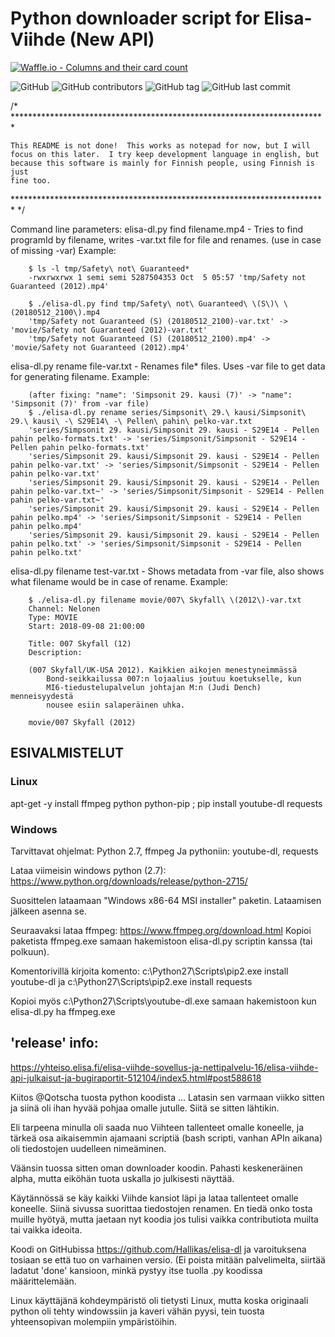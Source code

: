# Python downloader script for Elisa-Viihde (New API)

[![Waffle.io - Columns and their card count](https://badge.waffle.io/Hallikas/elisa-dl.svg?columns=all)](https://waffle.io/Hallikas/elisa-dl)

![GitHub](https://img.shields.io/github/license/Hallikas/elisa-dl.svg)
![GitHub contributors](https://img.shields.io/github/contributors/Hallikas/elisa-dl.svg)
![GitHub tag](https://img.shields.io/github/tag/Hallikas/elisa-dl.svg)
![GitHub last commit](https://img.shields.io/github/last-commit/Hallikas/elisa-dl.svg)


/* ************************************************************************
```
This README is not done!  This works as notepad for now, but I will
focus on this later.  I try keep development language in english, but
because this software is mainly for Finnish people, using Finnish is just
fine too.
```
************************************************************************ */


Command line parameters:
elisa-dl.py find filename.mp4 - Tries to find programId by filename, writes -var.txt file for file and renames. (use in case of missing -var)
Example:
```
	$ ls -l tmp/Safety\ not\ Guaranteed*
	-rwxrwxrwx 1 semi semi 5287504353 Oct  5 05:57 'tmp/Safety not Guaranteed (2012).mp4'

	$ ./elisa-dl.py find tmp/Safety\ not\ Guaranteed\ \(S\)\ \(20180512_2100\).mp4
	'tmp/Safety not Guaranteed (S) (20180512_2100)-var.txt' -> 'movie/Safety not Guaranteed (2012)-var.txt'
	'tmp/Safety not Guaranteed (S) (20180512_2100).mp4' -> 'movie/Safety not Guaranteed (2012).mp4'
```

elisa-dl.py rename file-var.txt - Renames file* files. Uses -var file to get data for generating filename.
Example:
```
	(after fixing: "name": 'Simpsonit 29. kausi (7)' -> "name": 'Simpsonit (7)' from -var file)
	$ ./elisa-dl.py rename series/Simpsonit\ 29.\ kausi/Simpsonit\ 29.\ kausi\ -\ S29E14\ -\ Pellen\ pahin\ pelko-var.txt
	'series/Simpsonit 29. kausi/Simpsonit 29. kausi - S29E14 - Pellen pahin pelko-formats.txt' -> 'series/Simpsonit/Simpsonit - S29E14 - Pellen pahin pelko-formats.txt'
	'series/Simpsonit 29. kausi/Simpsonit 29. kausi - S29E14 - Pellen pahin pelko-var.txt' -> 'series/Simpsonit/Simpsonit - S29E14 - Pellen pahin pelko-var.txt'
	'series/Simpsonit 29. kausi/Simpsonit 29. kausi - S29E14 - Pellen pahin pelko-var.txt~' -> 'series/Simpsonit/Simpsonit - S29E14 - Pellen pahin pelko-var.txt~'
	'series/Simpsonit 29. kausi/Simpsonit 29. kausi - S29E14 - Pellen pahin pelko.mp4' -> 'series/Simpsonit/Simpsonit - S29E14 - Pellen pahin pelko.mp4'
	'series/Simpsonit 29. kausi/Simpsonit 29. kausi - S29E14 - Pellen pahin pelko.txt' -> 'series/Simpsonit/Simpsonit - S29E14 - Pellen pahin pelko.txt'
```

elisa-dl.py filename test-var.txt - Shows metadata from -var file, also shows what filename would be in case of rename.
Example:
```
	$ ./elisa-dl.py filename movie/007\ Skyfall\ \(2012\)-var.txt
	Channel: Nelonen
	Type: MOVIE
	Start: 2018-09-08 21:00:00

	Title: 007 Skyfall (12)
	Description:

	(007 Skyfall/UK-USA 2012). Kaikkien aikojen menestyneimmässä
        Bond-seikkailussa 007:n lojaalius joutuu koetukselle, kun
        MI6-tiedustelupalvelun johtajan M:n (Judi Dench) menneisyydestä
        nousee esiin salaperäinen uhka.

	movie/007 Skyfall (2012)
```

## ESIVALMISTELUT

### Linux
apt-get -y install ffmpeg python python-pip ; pip install youtube-dl requests


### Windows
Tarvittavat ohjelmat: Python 2.7, ffmpeg
Ja pythoniin: youtube-dl, requests

Lataa viimeisin windows python (2.7):
https://www.python.org/downloads/release/python-2715/

Suosittelen lataamaan "Windows x86-64 MSI installer" paketin. Lataamisen jälkeen asenna se.

Seuraavaksi lataa ffmpeg:
https://www.ffmpeg.org/download.html
Kopioi paketista ffmpeg.exe samaan hakemistoon elisa-dl.py scriptin kanssa (tai polkuun).

Komentorivillä kirjoita komento:
c:\Python27\Scripts\pip2.exe install youtube-dl
ja
c:\Python27\Scripts\pip2.exe install requests

Kopioi myös c:\Python27\Scripts\youtube-dl.exe samaan hakemistoon kun elisa-dl.py ha ffmpeg.exe


## 'release' info:

https://yhteiso.elisa.fi/elisa-viihde-sovellus-ja-nettipalvelu-16/elisa-viihde-api-julkaisut-ja-bugiraportit-512104/index5.html#post588618

Kiitos @Qotscha tuosta python koodista ... Latasin sen varmaan viikko sitten ja siinä oli ihan hyvää pohjaa omalle jutulle. Siitä se sitten lähtikin.

Eli tarpeena minulla oli saada nuo Viihteen tallenteet omalle koneelle, ja tärkeä osa aikaisemmin ajamaani scriptiä (bash scripti, vanhan APIn aikana) oli tiedostojen uudelleen nimeäminen.

Väänsin tuossa sitten oman downloader koodin. Pahasti keskeneräinen alpha, mutta eiköhän tuota uskalla jo julkisesti näyttää.

Käytännössä se käy kaikki Viihde kansiot läpi ja lataa tallenteet omalle koneelle. Siinä sivussa suorittaa tiedostojen renamen. En tiedä onko tosta muille hyötyä, mutta jaetaan nyt koodia jos tulisi vaikka contributiota muilta tai vaikka ideoita.

Koodi on GitHubissa https://github.com/Hallikas/elisa-dl ja varoituksena tosiaan se että tuo on varhainen versio. (Ei poista mitään palvelimelta, siirtää ladatut 'done' kansioon, minkä pystyy itse tuolla .py koodissa määrittelemään.

Linux käyttäjänä kohdeympäristö oli tietysti Linux, mutta koska originaali python oli tehty windowssiin ja kaveri vähän pyysi, tein tuosta yhteensopivan molempiin ympäristöihin.

